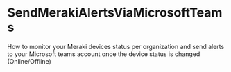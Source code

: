 # SendMerakiAlertsViaMicrosoftTeams
How to monitor your Meraki devices status per organization and send alerts to your Microsoft teams account once the device status is changed (Online/Offline)
